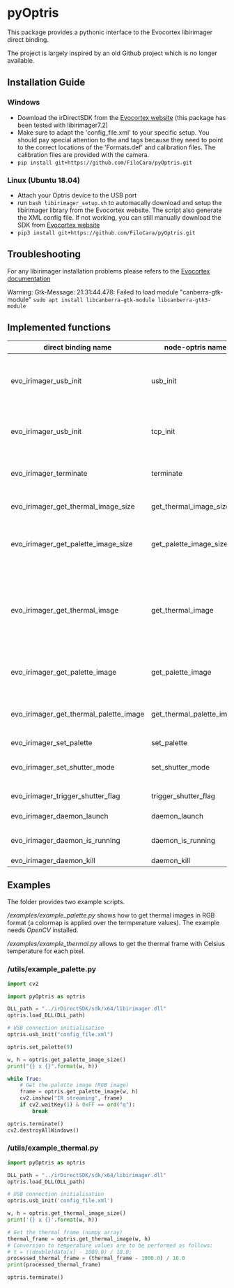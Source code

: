 # pyOptris

This package provides a pythonic interface to the Evocortex libirimager direct binding. 

The project is largely inspired by an old Github project which is no longer available.

## Installation Guide

### Windows
- Download the irDirectSDK from the [Evocortex website](https://evocortex.org/downloads/) (this package has been tested with libirimager7.2)
- Make sure to adapt the 'config_file.xml' to your specific setup. You should pay special attention to the <formatspath> and <calipath> tags because they need to point to the correct locations of the 'Formats.def' and calibration files. The calibration files are provided with the camera.
- `pip install git+https://github.com/FiloCara/pyOptris.git`

### Linux (Ubuntu 18.04)
- Attach your Optris device to the USB port
- run `bash libirimager_setup.sh` to automacally download and setup the libirimager library from the Evocortex website. The script also generate the XML config file. If not working, you can still manually download the SDK from [Evocortex website](https://evocortex.org/downloads/) 
- `pip3 install git+https://github.com/FiloCara/pyOptris.git`

## Troubleshooting
For any libirimager installation problems please refers to the [Evocortex documentation](http://documentation.evocortex.com/libirimager2/html/)

Warning: Gtk-Message: 21:31:44.478: Failed to load module "canberra-gtk-module"
`sudo apt install libcanberra-gtk-module libcanberra-gtk3-module`

## Implemented functions

|direct binding name|node-optris name|description|
|-------------------|----------------|-----------|
|evo_irimager_usb_init|usb_init      |Initializes an IRImager instance connected to this computer via USB|
|evo_irimager_usb_init|tcp_init      |Initializes the TCP connection to the daemon process (non-blocking)|
|evo_irimager_terminate |terminate   |Disconnects the camera, either connected via USB or TCP|
|evo_irimager_get_thermal_image_size|get_thermal_image_size|Accessor to image width and height|
|evo_irimager_get_palette_image_size|get_palette_image_size|Accessor to width and height of false color coded palette image| 
|evo_irimager_get_thermal_image | get_thermal_image |Accessor to thermal image by reference, Conversion to temperature values are to be performed as follows: `t = ((double)data[x] - 1000.0) / 10.0`|
|evo_irimager_get_palette_image | get_palette_image|Accessor to an RGB palette image by reference|
|evo_irimager_get_thermal_palette_image|get_thermal_palette_image|Accessor to an RGB palette image and a thermal image by reference|
|evo_irimager_set_palette|set_palette |Set RGB palette|
|evo_irimager_set_shutter_mode|set_shutter_mode|Sets shutter flag control mode (0:manual, 1:auto)|
|evo_irimager_trigger_shutter_flag|trigger_shutter_flag|Forces a shutter flag cycle|
|evo_irimager_daemon_launch|daemon_launch|Launch TCP daemon|
|evo_irimager_daemon_is_running|daemon_is_running|Check whether daemon is already running|
|evo_irimager_daemon_kill|daemon_kill|Kill TCP daemon|

## Examples

The folder provides two example scripts. 

*/examples/example_palette.py* shows how to get thermal images in RGB format (a colormap is applied over the termperature values). The example needs *OpenCV* installed.

 */examples/example_thermal.py* allows to get the thermal frame with Celsius temperature for each pixel. 

### /utils/example_palette.py 
```python
import cv2

import pyOptris as optris

DLL_path = "../irDirectSDK/sdk/x64/libirimager.dll"
optris.load_DLL(DLL_path)

# USB connection initialisation
optris.usb_init("config_file.xml")

optris.set_palette(9)

w, h = optris.get_palette_image_size()
print("{} x {}".format(w, h))

while True:
    # Get the palette image (RGB image)
    frame = optris.get_palette_image(w, h)
    cv2.imshow("IR streaming", frame)
    if cv2.waitKey(1) & 0xFF == ord("q"):
        break

optris.terminate()
cv2.destroyAllWindows()
```

### /utils/example_thermal.py 
```python
import pyOptris as optris

DLL_path = "../irDirectSDK/sdk/x64/libirimager.dll"
optris.load_DLL(DLL_path)

# USB connection initialisation
optris.usb_init('config_file.xml')

w, h = optris.get_thermal_image_size()
print('{} x {}'.format(w, h))

# Get the thermal frame (numpy array)
thermal_frame = optris.get_thermal_image(w, h)
# Conversion to temperature values are to be performed as follows:
# t = ((double)data[x] - 1000.0) / 10.0;
processed_thermal_frame = (thermal_frame - 1000.0) / 10.0 
print(processed_thermal_frame)

optris.terminate()
```
